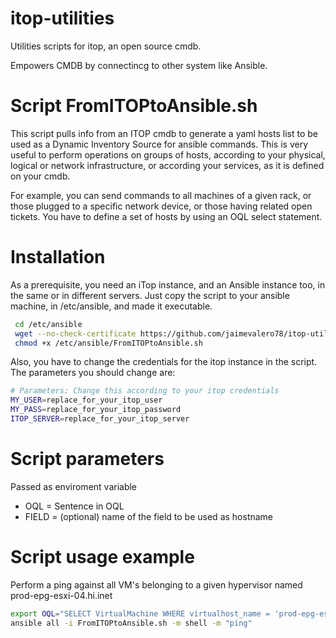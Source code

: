 itop-utilities
==============

Utilities scripts for itop, an open source cmdb. 

Empowers CMDB by connectincg to other system like Ansible.

Script FromITOPtoAnsible.sh
==

 This script pulls info from an ITOP cmdb to generate  a yaml hosts list to be used as a Dynamic Inventory Source for ansible commands.
 This is very useful to perform operations on groups of hosts, according to your physical, logical or network infrastructure, or according your services, as it is defined on your cmdb. 
 
 For example, you can send commands to all machines of a given rack, or those plugged to a specific network device, or those having related open tickets. You have to define a set of hosts by using an OQL select statement.
 
Installation
=====
 As a prerequisite, you need an iTop instance, and an Ansible instance too, in the same or in different servers.
 Just copy the script to your ansible machine, in /etc/ansible, and made it executable.

``` bash 
 cd /etc/ansible
 wget --no-check-certificate https://github.com/jaimevalero78/itop-utilities/raw/master/FromITOPtoAnsible.sh  
 chmod +x /etc/ansible/FromITOPtoAnsible.sh
``` 

 Also, you have to change the credentials for the itop instance in the script. The parameters you should change are:
``` bash  
# Parameters: Change this according to your itop credentials 
MY_USER=replace_for_your_itop_user
MY_PASS=replace_for_your_itop_password
ITOP_SERVER=replace_for_your_itop_server
``` 

Script parameters 
=====
 
 
 Passed as enviroment variable 
  * OQL = Sentence in OQL 
  * FIELD = (optional) name of the field to be used as hostname 
 
Script usage example 
====


 Perform a ping against all VM's belonging to a given hypervisor named prod-epg-esxi-04.hi.inet 
 
``` bash
export OQL="SELECT VirtualMachine WHERE virtualhost_name = 'prod-epg-esxi-04.hi.inet' "  
ansible all -i FromITOPtoAnsible.sh -m shell -m "ping" 
```




 
 
